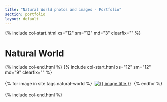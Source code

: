 ```yaml
---
title: "Natural World photos and images - Portfolio"
section: portfolio
layout: default
---
```

{% include col-start.html xs="12" sm="12" md="3" clearfix="" %}
<h1>Natural World</h1>

{% include col-end.html %}
{% include col-start.html xs="12" sm="12" md="9" clearfix="" %}

{% for image in site.tags.natural-world %}
<a href="../..{{ image.url }}/"><img src="../../assets/thumbs/{{ image.photo }}" alt="{{ image.title }}" style="margin: 5px" /></a>
{% endfor %}

{% include col-end.html %}